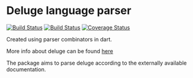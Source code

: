 # Deluge language parser

[![Build Status](https://travis-ci.org/GuruDhanush/Deluge-Language-Parser.svg?branch=master)](https://travis-ci.org/GuruDhanush/Deluge-Language-Parser)
[![Build Status](https://dev.azure.com/guruzoho/flutter-winui/_apis/build/status/GuruDhanush.Deluge-Language-Parser?branchName=master)](https://dev.azure.com/guruzoho/flutter-winui/_build/latest?definitionId=2&branchName=master)
[![Coverage Status](https://coveralls.io/repos/github/GuruDhanush/Deluge-Language-Parser/badge.svg?branch=master)](https://coveralls.io/github/GuruDhanush/Deluge-Language-Parser?branch=master)


Created using parser combinators in dart.


More info about deluge can be found [here](https://www.zoho.com/creator/newhelp/script/deluge-overview.html)

The package aims to parse deluge according to the externally available documentation. 
